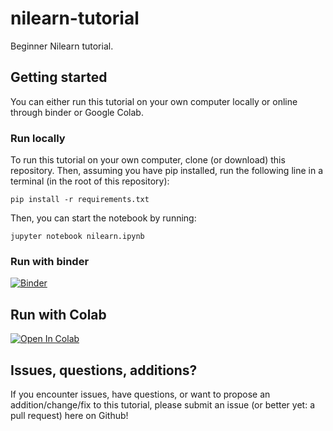 # nilearn-tutorial
Beginner Nilearn tutorial.

## Getting started
You can either run this tutorial on your own computer locally or online through binder or Google Colab.

### Run locally
To run this tutorial on your own computer, clone (or download) this repository. Then, assuming you have pip installed, run the following line in a terminal (in the root of this repository):

```
pip install -r requirements.txt
```

Then, you can start the notebook by running:

```
jupyter notebook nilearn.ipynb
```

### Run with binder
[![Binder](https://mybinder.org/badge_logo.svg)](https://mybinder.org/v2/gh/lukassnoek/nilearn-tutorial/master)

## Run with Colab
[![Open In Colab](https://colab.research.google.com/assets/colab-badge.svg)](https://colab.research.google.com/github/lukassnoek/nilearn-tutorial/blob/master/nilearn.ipynb)

## Issues, questions, additions?
If you encounter issues, have questions, or want to propose an addition/change/fix to this tutorial, please submit an issue (or better yet: a pull request) here on Github!
